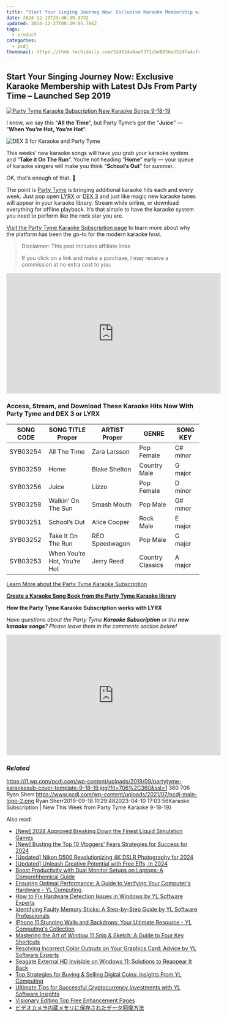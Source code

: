 ```yaml
---
title: "Start Your Singing Journey Now: Exclusive Karaoke Membership with Latest DJs From Party Time – Launched Sep 2019"
date: 2024-12-19T23:46:39.373Z
updated: 2024-12-27T00:29:05.786Z
tags:
  - product
categories:
  - pcdj
thumbnail: https://thmb.techidaily.com/524624a8aef372cbe885ba5524fa4cfc7d196c57bd7eb5355d7bfa8bf34a7eb4.jpg
---
```


## Start Your Singing Journey Now: Exclusive Karaoke Membership with Latest DJs From Party Time – Launched Sep 2019

[![Party Tyme Karaoke Subscription New Karaoke Songs 9-18-19](https://i1.wp.com/pcdj.com/wp-content/uploads/2019/09/partytyme-karaokesub-cover-template-9-18-19.jpg?resize=706%2C321&ssl=1)](https://i1.wp.com/pcdj.com/wp-content/uploads/2019/09/partytyme-karaokesub-cover-template-9-18-19.jpg?fit=706%2C360&ssl=1 "Party Tyme Karaoke Subscription New Karaoke Songs 9-18-19")

I know, we say this “**All the Time**“, but Party Tyme’s got the “**Juice**” — “**When You’re Hot, You’re Hot**“.

![](https://i1.wp.com/pcdj.com/wp-content/uploads/2019/04/dex3karaoke.jpg?fit=300%2C300&ssl=1 "DEX 3 for Karaoke and Party Tyme")

This weeks’ new karaoke songs will have you grab your karaoke system and “**Take it On The Run**“. You’re not heading “**Home**” early — your queue of karaoke singers will make you think “**School’s Out**” for summer.

OK, that’s enough of that. 🙂

The point is [Party Tyme](https://tools.techidaily.com/pcdj/products/) is bringing additional karaoke hits each and every week. Just pop open [LYRX](http://www.lyrxkaraoke.com/) or [DEX 3](https://tools.techidaily.com/pcdj/products/) and just like magic new karaoke tunes will appear in your karaoke library. Stream while online, or download everything for offline playback. It’s that simple to have the karaoke system you need to perform like the rock star you are.

[Visit the Party Tyme Karaoke Subscription page](https://tools.techidaily.com/pcdj/products/) to learn more about why the platform has been the go-to for the modern karaoke host.

>  Disclaimer: This post includes affiliate links
>
>  If you click on a link and make a purchase, I may receive a commission at no extra cost to you.
>

<!-- affiliate ads begin -->
<iframe width="560" height="315" src="https://www.youtube.com/embed/RhLjZsruC9M?si=-861oUSfrUde2Ykt" title="YouTube video player" frameborder="0" allow="accelerometer; autoplay; clipboard-write; encrypted-media; gyroscope; picture-in-picture; web-share" referrerpolicy="strict-origin-when-cross-origin" allowfullscreen></iframe>
<!-- affiliate ads end -->

### Access, Stream, and Download These Karaoke Hits Now With Party Tyme and DEX 3 or LYRX

| **SONG CODE** | **SONG TITLE Proper**       | **ARTIST Proper** | **GENRE**        | **SONG KEY** |
| ------------- | --------------------------- | ----------------- | ---------------- | ------------ |
| SYB03254      | All The Time                | Zara Larsson      | Pop Female       | C# minor     |
| SYB03259      | Home                        | Blake Shelton     | Country Male     | G major      |
| SYB03256      | Juice                       | Lizzo             | Pop Female       | D minor      |
| SYB03258      | Walkin’ On The Sun          | Smash Mouth       | Pop Male         | G# minor     |
| SYB03251      | School’s Out                | Alice Cooper      | Rock Male        | E major      |
| SYB03252      | Take It On The Run          | REO Speedwagon    | Pop Male         | G major      |
| SYB03253      | When You’re Hot, You’re Hot | Jerry Reed        | Country Classics | A major      |

[Learn More about the Party Tyme Karaoke Subscription](https://tools.techidaily.com/pcdj/products/)

**[Create a Karaoke Song Book from the Party Tyme Karaoke library](https://tools.techidaily.com/pcdj/products/)**

**How the Party Tyme Karaoke Subscription works with LYRX**  

_Have questions about the Party Tyme **Karaoke Subscription** or the **new karaoke songs**? Please leave them in the comments section below!_

<!-- affiliate ads begin -->
<iframe width="560" height="315" src="https://www.youtube.com/embed/H2cXnI9oOvM?si=3nz2sBB124ln-83T" title="YouTube video player" frameborder="0" allow="accelerometer; autoplay; clipboard-write; encrypted-media; gyroscope; picture-in-picture; web-share" referrerpolicy="strict-origin-when-cross-origin" allowfullscreen></iframe>
<!-- affiliate ads end -->

### _Related_

https://i1.wp.com/pcdj.com/wp-content/uploads/2019/09/partytyme-karaokesub-cover-template-9-18-19.jpg?fit=706%2C360&ssl=1 360 706 Ryan Sherr https://www.pcdj.com/wp-content/uploads/2021/07/pcdj-main-logo-2.png Ryan Sherr2019-09-18 11:29:482023-04-10 17:03:56Karaoke Subscription | New This Week from Party Tyme Karaoke 9-18-19}

<ins class="adsbygoogle"
     style="display:block"
     data-ad-format="autorelaxed"
     data-ad-client="ca-pub-7571918770474297"
     data-ad-slot="1223367746"></ins>

<ins class="adsbygoogle"
     style="display:block"
     data-ad-client="ca-pub-7571918770474297"
     data-ad-slot="8358498916"
     data-ad-format="auto"
     data-full-width-responsive="true"></ins>

<span class="atpl-alsoreadstyle">Also read:</span>
<div><ul>
<li><a href="https://screen-video-capture.techidaily.com/new-2024-approved-breaking-down-the-finest-liquid-simulation-games/"><u>[New] 2024 Approved Breaking Down the Finest Liquid Simulation Games</u></a></li>
<li><a href="https://facebook-video-footage.techidaily.com/new-busting-the-top-10-vloggers-fears-strategies-for-success-for-2024/"><u>[New] Busting the Top 10 Vloggers' Fears Strategies for Success for 2024</u></a></li>
<li><a href="https://fox-friendly.techidaily.com/updated-nikon-d500-revolutionizing-4k-dslr-photography-for-2024/"><u>[Updated] Nikon D500 Revolutionizing 4K DSLR Photography for 2024</u></a></li>
<li><a href="https://youtube-docs.techidaily.com/ed-unleash-creative-potential-with-free-effs-in-2024/"><u>[Updated] Unleash Creative Potential with Free Effs, In 2024</u></a></li>
<li><a href="https://tech-revival.techidaily.com/boost-productivity-with-dual-monitor-setups-on-laptops-a-comprehhemical-guide/"><u>Boost Productivity with Dual Monitor Setups on Laptops: A Comprehhemical Guide</u></a></li>
<li><a href="https://discover-bits.techidaily.com/ensuring-optimal-performance-a-guide-to-verifying-your-computers-hardware-yl-computing/"><u>Ensuring Optimal Performance: A Guide to Verifying Your Computer's Hardware - YL Computing</u></a></li>
<li><a href="https://discover-bits.techidaily.com/how-to-fix-hardware-detection-issues-in-windows-by-yl-software-experts/"><u>How to Fix Hardware Detection Issues in Windows by YL Software Experts</u></a></li>
<li><a href="https://discover-bits.techidaily.com/identifying-faulty-memory-sticks-a-step-by-step-guide-by-yl-software-professionals/"><u>Identifying Faulty Memory Sticks: A Step-by-Step Guide by YL Software Professionals</u></a></li>
<li><a href="https://discover-bits.techidaily.com/iphone-11-stunning-walls-and-backdrops-your-ultimate-resource-yl-computings-collection/"><u>IPhone 11 Stunning Walls and Backdrops: Your Ultimate Resource - YL Computing's Collection</u></a></li>
<li><a href="https://technical-tips.techidaily.com/mastering-the-art-of-window-11-snip-and-sketch-a-guide-to-four-key-shortcuts/"><u>Mastering the Art of Window 11 Snip & Sketch: A Guide to Four Key Shortcuts</u></a></li>
<li><a href="https://discover-bits.techidaily.com/resolving-incorrect-color-outputs-on-your-graphics-card-advice-by-yl-software-experts/"><u>Resolving Incorrect Color Outputs on Your Graphics Card: Advice by YL Software Experts</u></a></li>
<li><a href="https://techidaily.com/seagate-external-hd-invisible-on-windows-11-solutions-to-reappear-it-back/"><u>Seagate External HD Invisible on Windows 11: Solutions to Reappear It Back</u></a></li>
<li><a href="https://discover-bits.techidaily.com/top-strategies-for-buying-and-selling-digital-coins-insights-from-yl-computing/"><u>Top Strategies for Buying & Selling Digital Coins: Insights From YL Computing</u></a></li>
<li><a href="https://discover-bits.techidaily.com/ultimate-tips-for-successful-cryptocurrency-investments-with-yl-software-insights/"><u>Ultimate Tips for Successful Cryptocurrency Investments with YL Software Insights</u></a></li>
<li><a href="https://extra-tips.techidaily.com/visionary-editing-top-free-enhancement-pages/"><u>Visionary Editing Top Free Enhancement Pages</u></a></li>
<li><a href="https://win-hot.techidaily.com/44ot44oh44kq44kr44oh44op5yaf6js144oh44oi44oq44gr5lplusd5a2y44gv44km44gf44oh44o844k5zue5b6p5pa55rov/"><u>ビデオカメラ内蔵メモリに保存されたデータ回復方法</u></a></li>
</ul></div>

